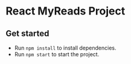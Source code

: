 # React MyReads Project

## Get started

* Run `npm install` to install dependencies.
* Run `npm start` to start the project.
